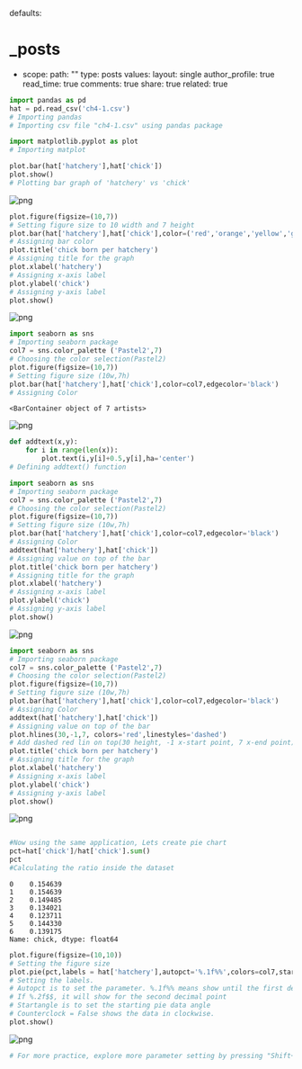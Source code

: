 defaults:
  # _posts
  - scope:
      path: ""
      type: posts
    values:
      layout: single
      author_profile: true
      read_time: true
      comments: true
      share: true
      related: true
    
```python
import pandas as pd
hat = pd.read_csv('ch4-1.csv')
# Importing pandas
# Importing csv file "ch4-1.csv" using pandas package
```


```python
import matplotlib.pyplot as plot
# Importing matplot
```


```python
plot.bar(hat['hatchery'],hat['chick'])
plot.show()
# Plotting bar graph of 'hatchery' vs 'chick'
```


    
![png](output_2_0.png)
    



```python
plot.figure(figsize=(10,7))
# Setting figure size to 10 width and 7 height
plot.bar(hat['hatchery'],hat['chick'],color=('red','orange','yellow','green','blue','navy','purple'))
# Assigning bar color
plot.title('chick born per hatchery')
# Assigning title for the graph
plot.xlabel('hatchery')
# Assigning x-axis label
plot.ylabel('chick')
# Assigning y-axis label
plot.show()
```


    
![png](output_3_0.png)
    



```python
import seaborn as sns
# Importing seaborn package
col7 = sns.color_palette ('Pastel2',7)
# Choosing the color selection(Pastel2)
plot.figure(figsize=(10,7))
# Setting figure size (10w,7h)
plot.bar(hat['hatchery'],hat['chick'],color=col7,edgecolor='black')
# Assigning Color
```




    <BarContainer object of 7 artists>




    
![png](output_4_1.png)
    



```python
def addtext(x,y):
    for i in range(len(x)):
        plot.text(i,y[i]+0.5,y[i],ha='center')
# Defining addtext() function
```


```python
import seaborn as sns
# Importing seaborn package
col7 = sns.color_palette ('Pastel2',7)
# Choosing the color selection(Pastel2)
plot.figure(figsize=(10,7))
# Setting figure size (10w,7h)
plot.bar(hat['hatchery'],hat['chick'],color=col7,edgecolor='black')
# Assigning Color
addtext(hat['hatchery'],hat['chick'])
# Assigning value on top of the bar
plot.title('chick born per hatchery')
# Assigning title for the graph
plot.xlabel('hatchery')
# Assigning x-axis label
plot.ylabel('chick')
# Assigning y-axis label
plot.show()
```


    
![png](output_6_0.png)
    



```python
import seaborn as sns
# Importing seaborn package
col7 = sns.color_palette ('Pastel2',7)
# Choosing the color selection(Pastel2)
plot.figure(figsize=(10,7))
# Setting figure size (10w,7h)
plot.bar(hat['hatchery'],hat['chick'],color=col7,edgecolor='black')
# Assigning Color
addtext(hat['hatchery'],hat['chick'])
# Assigning value on top of the bar
plot.hlines(30,-1,7, colors='red',linestyles='dashed')
# Add dashed red lin on top(30 height, -1 x-start point, 7 x-end point)
plot.title('chick born per hatchery')
# Assigning title for the graph
plot.xlabel('hatchery')
# Assigning x-axis label
plot.ylabel('chick')
# Assigning y-axis label
plot.show()
```


    
![png](output_7_0.png)
    



```python

```


```python
#Now using the same application, Lets create pie chart
pct=hat['chick']/hat['chick'].sum()
pct
#Calculating the ratio inside the dataset
```




    0    0.154639
    1    0.154639
    2    0.149485
    3    0.134021
    4    0.123711
    5    0.144330
    6    0.139175
    Name: chick, dtype: float64




```python
plot.figure(figsize=(10,10))
# Setting the figure size
plot.pie(pct,labels = hat['hatchery'],autopct='%.1f%%',colors=col7,startangle=90,counterclock=False)
# Setting the labels.
# Autopct is to set the parameter. %.1f%% means show until the first decimal point. 
# If %.2f$$, it will show for the second decimal point
# Startangle is to set the starting pie data angle
# Counterclock = False shows the data in clockwise.
plot.show()
```


    
![png](output_10_0.png)
    



```python
# For more practice, explore more parameter setting by pressing "Shift+Tab" for the following line. 
```
